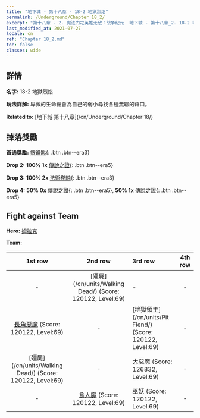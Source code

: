 ```yaml
---
title: "地下城 - 第十八章 - 18-2 地獄烈焰"
permalink: /Underground/Chapter 18_2/
excerpt: "第十八章 - 2. 魔法门之英雄无敌：战争纪元  地下城 - 第十八章_2. 18-2 地獄烈焰"
last_modified_at: 2021-07-27
locale: cn
ref: "Chapter 18_2.md"
toc: false
classes: wide
---
```


## 詳情

 **名字:** 18-2 地獄烈焰

 **玩法詳解:**       卑微的生命總會為自己的弱小尋找各種無聊的藉口。

 **Related to:** [地下城 第十八章](/cn/Underground/Chapter 18/)

## 掉落獎勵

 **首通獎勵:** [銀鑰匙](/cn/Items/con_693/){: .btn .btn--era3}

 **Drop 2:** **100% 1x** [傳說之證](/cn/Items/mat_74/){: .btn .btn--era5}

 **Drop 3:** **100% 2x** [法術卷軸](/cn/Items/con_694/){: .btn .btn--era3}

 **Drop 4:** **50% 0x** [傳說之證](/cn/Items/mat_67/){: .btn .btn--era5}, **50% 1x** [傳說之證](/cn/Items/mat_67/){: .btn .btn--era5}


## Fight against Team
 **Hero:** [姆拉克](/cn/heroes/Mullich/)

 **Team:**


  | 1st row | 2nd row | 3rd row | 4th row |
  |:----:|:----:|:----|:----:|
  | - | [殭屍](/cn/units/Walking Dead/) (Score: 120122, Level:69)  | - | - |
  | [長角惡魔](/cn/units/Demon/) (Score: 120122, Level:69)  | - | [地獄領主](/cn/units/Pit Fiend/) (Score: 120122, Level:69)  | - |
  | [殭屍](/cn/units/Walking Dead/) (Score: 120122, Level:69)  | - | [大惡魔](/cn/units/Devil/) (Score: 126832, Level:69)  | - |
  | - | [食人魔](/cn/units/Ogre/) (Score: 120122, Level:69)  | [巫妖](/cn/units/Lich/) (Score: 120122, Level:69)  | - |


